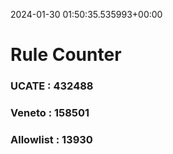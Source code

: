 2024-01-30 01:50:35.535993+00:00
# Rule Counter 
 ### UCATE : 432488

 ### Veneto : 158501

 ### Allowlist : 13930